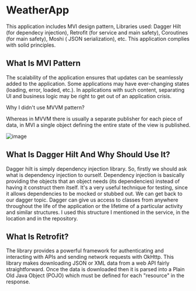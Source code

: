 # WeatherApp


This application includes MVI design pattern,
Libraries used: Dagger Hilt (for dependecy injection), Retrofit (for service and main safety), Coroutines (for main safety), Moshi ( JSON serialization), etc.
This application complies with solid principles.

## What Is MVI Pattern

The scalability of the application ensures that updates can be seamlessly added to the application. Some applications may have ever-changing states (loading, error, loaded, etc.). In applications with such content, separating UI and business logic may be right to get out of an application crisis.

Why I didn't use MVVM pattern?

Whereas in MVVM there is usually a separate publisher for each piece of data, in MVI a single object defining the entire state of the view is published.

![image](https://user-images.githubusercontent.com/47060539/179554354-20980269-4ba1-4b4c-a661-f60cc9de537a.png)

## What Is Dagger Hilt And Why Should Use It?

Dagger hilt is simply dependency injection library. So, firstly we should ask what is dependency injection to ourself. Dependency injection is basically providing the objects that an object needs (its dependencies) instead of having it construct them itself. It's a very useful technique for testing, since it allows dependencies to be mocked or stubbed out.  We can get back to our dagger topic. Dagger can give us access to classes from anywhere throughout the life of the application or the lifetime of a particular activity and similar structures. I used this structure I mentioned in the service, in the location and in the repository.

## What Is Retrofit?

The library provides a powerful framework for authenticating and interacting with APIs and sending network requests with OkHttp. This library makes downloading JSON or XML data from a web API fairly straightforward. Once the data is downloaded then it is parsed into a Plain Old Java Object (POJO) which must be defined for each "resource" in the response. 




